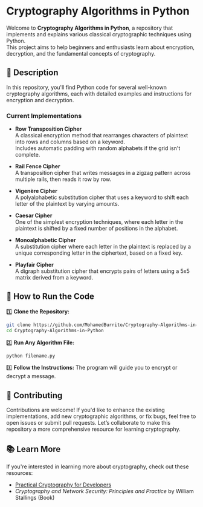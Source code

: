 # Cryptography Algorithms in Python  

Welcome to **Cryptography Algorithms in Python**, a repository that implements and explains various classical cryptographic techniques using Python.  
This project aims to help beginners and enthusiasts learn about encryption, decryption, and the fundamental concepts of cryptography.  

## 📜 Description  
In this repository, you'll find Python code for several well-known cryptography algorithms, each with detailed examples and instructions for encryption and decryption.  

### Current Implementations  

- **Row Transposition Cipher**  
  A classical encryption method that rearranges characters of plaintext into rows and columns based on a keyword.  
  Includes automatic padding with random alphabets if the grid isn't complete.  

- **Rail Fence Cipher**  
  A transposition cipher that writes messages in a zigzag pattern across multiple rails, then reads it row by row.  

- **Vigenère Cipher**  
  A polyalphabetic substitution cipher that uses a keyword to shift each letter of the plaintext by varying amounts.  

- **Caesar Cipher**  
  One of the simplest encryption techniques, where each letter in the plaintext is shifted by a fixed number of positions in the alphabet.  

- **Monoalphabetic Cipher**  
  A substitution cipher where each letter in the plaintext is replaced by a unique corresponding letter in the ciphertext, based on a fixed key.  

- **Playfair Cipher**  
  A digraph substitution cipher that encrypts pairs of letters using a 5x5 matrix derived from a keyword.  

## 🚀 How to Run the Code  

1️⃣ **Clone the Repository:**  
```bash  
git clone https://github.com/MohamedBurrito/Cryptography-Algorithms-in-Python.git  
cd Cryptography-Algorithms-in-Python  
```
2️⃣ **Run Any Algorithm File:**
```bash
python filename.py  
```
3️⃣ **Follow the Instructions:**
The program will guide you to encrypt or decrypt a message.

## 🔧 Contributing
Contributions are welcome! If you'd like to enhance the existing implementations, add new cryptographic algorithms, or fix bugs, feel free to open issues or submit pull requests. Let’s collaborate to make this repository a more comprehensive resource for learning cryptography.

## 📚 Learn More  

If you're interested in learning more about cryptography, check out these resources:  

- [Practical Cryptography for Developers](https://cryptobook.nakov.com/)  
- *Cryptography and Network Security: Principles and Practice* by William Stallings (Book)  




